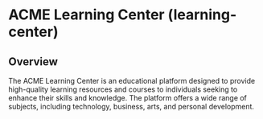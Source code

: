 # ACME Learning Center (learning-center)

## Overview
The ACME Learning Center is an educational platform designed to provide high-quality learning resources and courses to individuals seeking to enhance their skills and knowledge. The platform offers a wide range of subjects, including technology, business, arts, and personal development.